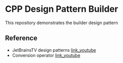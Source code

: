 # CPP Design Pattern Builder

This repository demonstrates the builder design pattern

## Reference

- JetBrainsTV design patterns [link_youtube](https://www.youtube.com/watch?v=j9arNRRoPe8)
- Conversion operator [link_youtube](https://www.youtube.com/watch?v=UZIaRlrSWcY)